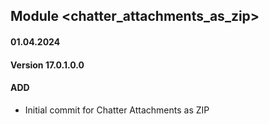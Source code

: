 ## Module <chatter_attachments_as_zip>

#### 01.04.2024
#### Version 17.0.1.0.0
#### ADD
- Initial commit for Chatter Attachments as ZIP

